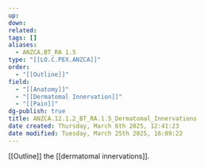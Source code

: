 ```yaml
---
up: 
down: 
related: 
tags: []
aliases:
  - ANZCA.BT_RA 1.5
type: "[[LO.C.PEX.ANZCA]]"
order:
  - "[[Outline]]"
field:
  - "[[Anatomy]]"
  - "[[Dermatomal Innervation]]"
  - "[[Pain]]"
dg-publish: true
title: ANZCA.12.1.2_BT_RA.1.5_Dermatomal_Innervations
date created: Thursday, March 6th 2025, 12:41:23
date modified: Tuesday, March 25th 2025, 16:09:22
---
```


[[Outline]] the [[dermatomal innervations]].
